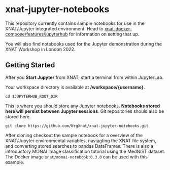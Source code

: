 # xnat-jupyter-notebooks

This repository currently contains sample notebooks for use in the XNAT/Jupyter integrated environment. Head to [xnat-docker-compose/features/jupyterhub](https://github.com/NrgXnat/xnat-docker-compose/tree/features/jupyterhub) for information on setting that up.

You will also find notebooks used for the Jupyter demonstration during the XNAT Workshop in London 2022.

## Getting Started

After you **Start Jupyter** from XNAT, start a terminal from within JupyterLab.

Your workspace directory is available at **/workspace/{username}**.

```shell
cd $JUPYTERHUB_ROOT_DIR
```

This is where you should store any Jupyter notebooks. **Notebooks stored here will persist between Jupyter sessions**. Git repositories should also be stored here. 

```shell
git clone https://github.com/NrgXnat/xnat-jupyter-notebooks.git
```

After cloning checkout the sample notebook for a overview of the XNAT/Jupyter environmental variables, naviagting the XNAT file system, and converting stored searches to pandas DataFrames. There is also a introductory MONAI image classification tutorial using the MedNIST dataset. The Docker image `xnat/monai-notebook:0.3.0` can be used with this example.
